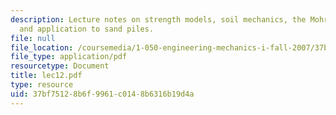 ```yaml
---
description: Lecture notes on strength models, soil mechanics, the Mohr-Coulomb model,
  and application to sand piles.
file: null
file_location: /coursemedia/1-050-engineering-mechanics-i-fall-2007/37bf75128b6f9961c0148b6316b19d4a_lec12.pdf
file_type: application/pdf
resourcetype: Document
title: lec12.pdf
type: resource
uid: 37bf7512-8b6f-9961-c014-8b6316b19d4a
---
```

